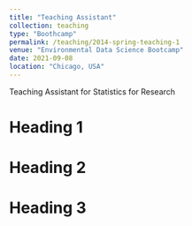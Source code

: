 ```yaml
---
title: "Teaching Assistant"
collection: teaching
type: "Boothcamp"
permalink: /teaching/2014-spring-teaching-1
venue: "Environmental Data Science Bootcamp"
date: 2021-09-08
location: "Chicago, USA"
---
```


Teaching Assistant for Statistics for Research

Heading 1
======

Heading 2
======

Heading 3
======
